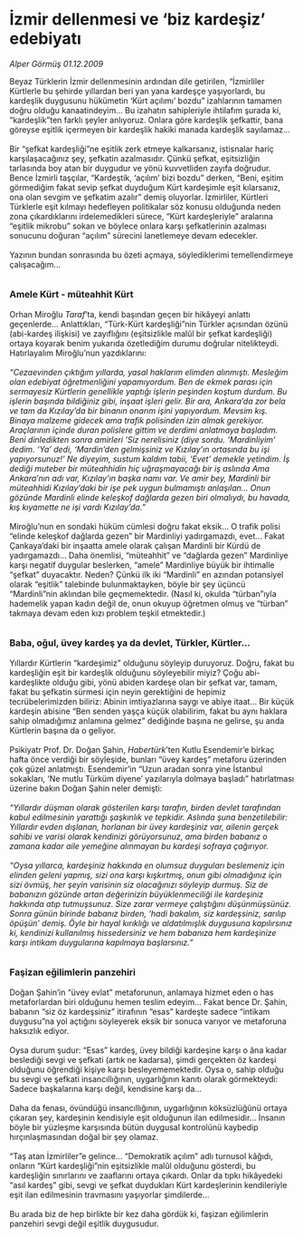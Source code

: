 # İzmir dellenmesi ve ‘biz kardeşiz’ edebiyatı

*Alper Görmüş 01.12.2009*

<div class="taraf_structure_2col_1zq">
<div class="margen_n">



 <p>Beyaz Türklerin İzmir dellenmesinin ardından dile getirilen, “İzmirliler Kürtlerle bu şehirde yıllardan beri yan yana kardeşçe yaşıyorlardı, bu kardeşlik duygusunu hükümetin ‘Kürt açılımı’ bozdu” izahlarının tamamen doğru olduğu kanaatindeyim... Bu izahatın sahipleriyle ihtilafım şurada ki, “kardeşlik”ten farklı şeyler anlıyoruz. Onlara göre kardeşlik şefkattir, bana göreyse eşitlik içermeyen bir kardeşlik hakiki manada kardeşlik sayılamaz... <br/><br/>Bir “şefkat kardeşliği”ne eşitlik zerk etmeye kalkarsanız, istisnalar hariç karşılaşacağınız şey, şefkatin azalmasıdır. Çünkü şefkat, eşitsizliğin tarlasında boy atan bir duygudur ve yönü kuvvetliden zayıfa doğrudur. Bence İzmirli taşçılar, “Kardeştik, ‘açılım’ bizi bozdu” derken, “Beni, eşitim görmediğim fakat sevip şefkat duyduğum Kürt kardeşimle eşit kılarsanız, ona olan sevgim ve şefkatim azalır” demiş oluyorlar. İzmirliler, Kürtleri Türklerle eşit kılmayı hedefleyen politikalar söz konusu olduğunda neden zona çıkardıklarını irdelemedikleri sürece, “Kürt kardeşleriyle” aralarına “eşitlik mikrobu” sokan ve böylece onlara karşı şefkatlerinin azalması sonucunu doğuran “açılım” sürecini lanetlemeye devam edecekler. <br/><br/>Yazının bundan sonrasında bu özeti açmaya, söylediklerimi temellendirmeye çalışacağım...<b> <br/><br/><br/><font size="3">Amele Kürt - müteahhit Kürt</font></b><font size="3"> <br/></font><br/>Orhan Miroğlu <i>Taraf</i>’ta, kendi başından geçen bir hikâyeyi anlattı geçenlerde... Anlattıkları, “Türk-Kürt kardeşliği”nin Türkler açısından özünü (abi-kardeş ilişkisi) ve zayıflığını (eşitsizlikle malûl bir şefkat kardeşliği) ortaya koyarak benim yukarıda özetlediğim durumu doğrular nitelikteydi. Hatırlayalım Miroğlu’nun yazdıklarını:<i> <br/><br/>“Cezaevinden çıktığım yıllarda, yasal haklarım elimden alınmıştı. Mesleğim olan edebiyat öğretmenliğini yapamıyordum. Ben de ekmek parası için sermayesiz Kürtlerin genellikle yaptığı işlerin peşinden koştum durdum. Bu işlerin başında bildiğiniz gibi, inşaat işleri gelir. Bir ara, Ankara’da zor bela ve tam da Kızılay’da bir binanın onarım işini yapıyordum. Mevsim kış. Binaya malzeme gidecek ama trafik polisinden izin almak gerekiyor. Araçlarının içinde duran polislere gittim ve derdimi anlatmaya başladım. Beni dinledikten sonra amirleri ‘Siz nerelisiniz (diye sordu. ‘Mardinliyim’ dedim. ‘Ya’ dedi, ‘Mardin’den gelmişsiniz ve Kızılay’ın ortasında bu işi yapıyorsunuz!’ Ne diyeyim, sustum kaldım tabii, ‘Evet’ demekle yetindim. İş dediği muteber bir müteahhidin hiç uğraşmayacağı bir iş aslında Ama Ankara’nın adı var, Kızılay’ın başka namı var. Ve amir bey, Mardinli bir müteahhidi Kızılay’daki bir işe pek uygun bulmamıştı anlaşılan... Onun gözünde Mardinli elinde keleşkof dağlarda gezen biri olmalıydı, bu havada, kış kıyamette ne işi vardı Kızılay’da.”</i> <br/><br/>Miroğlu’nun en sondaki hüküm cümlesi doğru fakat eksik... O trafik polisi “elinde keleşkof dağlarda gezen” bir Mardinliyi yadırgamazdı, evet... Fakat Çankaya’daki bir inşaatta amele olarak çalışan Mardinli bir Kürdü de yadırgamazdı... Daha önemlisi, “müteahhit” ve “dağlarda gezen” Mardinliye karşı negatif duygular beslerken, “amele” Mardinliye büyük bir ihtimalle “şefkat” duyacaktır. Neden? Çünkü ilk iki “Mardinli” en azından potansiyel olarak “eşitlik” talebinde bulunmaktayken, böyle bir şey üçüncü “Mardinli”nin aklından bile geçmemektedir. (Nasıl ki, okulda “türban”ıyla hademelik yapan kadın değil de, onun okuyup öğretmen olmuş ve “türban” takmaya devam eden kızı problem teşkil etmektedir.)<b> <br/><br/><br/><font size="3">Baba, oğul, üvey kardeş ya da devlet, Türkler, Kürtler...</font></b> <br/><br/>Yıllardır Kürtlerin “kardeşimiz” olduğunu söyleyip duruyoruz. Doğru, fakat bu kardeşliğin eşit bir kardeşlik olduğunu söyleyebilir miyiz? Çoğu abi-kardeşlikte olduğu gibi, yönü abiden kardeşe olan bir şefkat var, tamam, fakat bu şefkatin sürmesi için neyin gerektiğini de hepimiz tecrübelerimizden biliriz: Abinin imtiyazlarına saygı ve abiye itaat... Bir küçük kardeşin abisine “Ben senden yaşça küçük olabilirim, fakat bu aynı haklara sahip olmadığımız anlamına gelmez” dediğinde başına ne gelirse, şu anda Kürtlerin başına da o geliyor. <br/><br/>Psikiyatr Prof. Dr. Doğan Şahin, <i>Habertürk</i>’ten Kutlu Esendemir’e birkaç hafta önce verdiği bir söyleşide, bunları “üvey kardeş” metaforu üzerinden çok güzel anlatmıştı. Esendemir’in “Uzun aradan sonra yine İstanbul sokakları, ‘Ne mutlu Türküm diyene’ yazılarıyla dolmaya başladı” hatırlatması üzerine bakın Doğan Şahin neler demişti:<i> <br/><br/>“Yıllardır düşman olarak gösterilen karşı tarafın, birden devlet tarafından kabul edilmesinin yarattığı şaşkınlık ve tepkidir. Aslında şuna benzetilebilir: Yıllardır evden dışlanan, horlanan bir üvey kardeşiniz var, ailenin gerçek sahibi ve varisi olarak kendinizi görüyorsunuz, ama birden babanız o zamana kadar aile</i> <i>yemeğine alınmayan bu kardeşi sofraya çağırıyor. <br/><br/>“Oysa yıllarca, kardeşiniz hakkında en olumsuz duyguları beslemeniz için elinden geleni yapmış, sizi ona karşı kışkırtmış, onun gibi olmadığınız için sizi övmüş, her şeyin varisinin siz olacağınızı söyleyip durmuş. Siz de babanızın gözünde artan değerinizin büyüklenmeciliği ile kardeşiniz hakkında atıp tutmuşsunuz. Size zarar vermeye çalıştığını düşünmüşsünüz. Sonra günün birinde babanız birden, ‘hadi bakalım, siz kardeşsiniz, sarılıp öpüşün’ demiş. Öyle bir hayal kırıklığı ve aldatılmışlık duygusuna kapılırsınız ki, kendinizi kullanılmış hissedersiniz ve hem babanıza hem kardeşinize karşı intikam duygularına kapılmaya başlarsınız.”</i><b> <br/><br/><br/><font size="3">Faşizan eğilimlerin panzehiri</font></b> <br/><br/>Doğan Şahin’in “üvey evlat” metaforunun, anlamaya hizmet eden o has metaforlardan biri olduğunu hemen teslim edeyim... Fakat bence Dr. Şahin, babanın “siz öz kardeşsiniz” itirafının “esas” kardeşte sadece “intikam duygusu”na yol açtığını söyleyerek eksik bir sonuca varıyor ve metaforuna haksızlık ediyor. <br/><br/>Oysa durum şudur: “Esas” kardeş, üvey bildiği kardeşine karşı o âna kadar beslediği sevgi ve şefkati (artık ne kadarsa), şimdi gerçekten öz kardeşi olduğunu öğrendiği kişiye karşı besleyememektedir. Oysa o, sahip olduğu bu sevgi ve şefkati insancıllığının, uygarlığının kanıtı olarak görmekteydi: Sadece başkalarına karşı değil, kendisine karşı da... <br/><br/>Daha da fenası, övündüğü insancıllığının, uygarlığının köksüzlüğünü ortaya çıkaran şey, kardeşinin kendisiyle eşit olduğunun ilan edilmesidir... İnsanın böyle bir yüzleşme karşısında bütün duygusal kontrolünü kaybedip hırçınlaşmasından doğal bir şey olamaz. <br/><br/>“Taş atan İzmirliler”e gelince... “Demokratik açılım” adlı turnusol kâğıdı, onların “Kürt kardeşliği”nin eşitsizlikle malûl olduğunu gösterdi, bu kardeşliğin sınırlarını ve zaaflarını ortaya çıkardı. Onlar da tıpkı hikâyedeki “asıl kardeş” gibi, sevgi ve şefkat duydukları Kürt kardeşlerinin kendileriyle eşit ilan edilmesinin travmasını yaşıyorlar şimdilerde... <br/><br/>Bu arada biz de hep birlikte bir kez daha gördük ki, faşizan eğilimlerin panzehiri sevgi değil eşitlik duygusudur.</p>
<br/>
<br/>
<br/>



<br/>


<div id="taraf_not">
</div>

</div>


</div>
